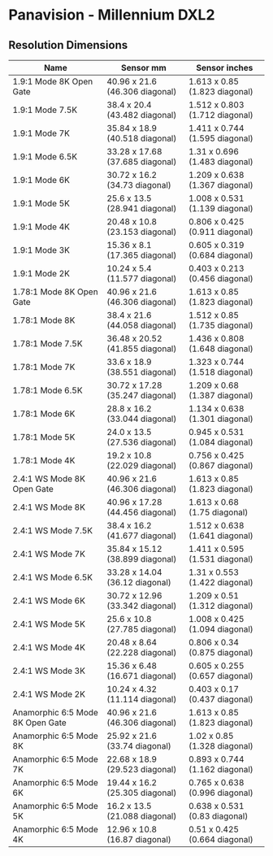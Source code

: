 # Panavision - Millennium DXL2

## Resolution Dimensions

| Name                             | Sensor mm                       | Sensor inches                  |
|----------------------------------|---------------------------------|--------------------------------|
| 1.9:1 Mode 8K Open Gate          | 40.96 x 21.6 (46.306 diagonal)  | 1.613 x 0.85 (1.823 diagonal)  |
| 1.9:1 Mode 7.5K                  | 38.4 x 20.4 (43.482 diagonal)   | 1.512 x 0.803 (1.712 diagonal) |
| 1.9:1 Mode 7K                    | 35.84 x 18.9 (40.518 diagonal)  | 1.411 x 0.744 (1.595 diagonal) |
| 1.9:1 Mode 6.5K                  | 33.28 x 17.68 (37.685 diagonal) | 1.31 x 0.696 (1.483 diagonal)  |
| 1.9:1 Mode 6K                    | 30.72 x 16.2 (34.73 diagonal)   | 1.209 x 0.638 (1.367 diagonal) |
| 1.9:1 Mode 5K                    | 25.6 x 13.5 (28.941 diagonal)   | 1.008 x 0.531 (1.139 diagonal) |
| 1.9:1 Mode 4K                    | 20.48 x 10.8 (23.153 diagonal)  | 0.806 x 0.425 (0.911 diagonal) |
| 1.9:1 Mode 3K                    | 15.36 x 8.1 (17.365 diagonal)   | 0.605 x 0.319 (0.684 diagonal) |
| 1.9:1 Mode 2K                    | 10.24 x 5.4 (11.577 diagonal)   | 0.403 x 0.213 (0.456 diagonal) |
| 1.78:1 Mode 8K Open Gate         | 40.96 x 21.6 (46.306 diagonal)  | 1.613 x 0.85 (1.823 diagonal)  |
| 1.78:1 Mode 8K                   | 38.4 x 21.6 (44.058 diagonal)   | 1.512 x 0.85 (1.735 diagonal)  |
| 1.78:1 Mode 7.5K                 | 36.48 x 20.52 (41.855 diagonal) | 1.436 x 0.808 (1.648 diagonal) |
| 1.78:1 Mode 7K                   | 33.6 x 18.9 (38.551 diagonal)   | 1.323 x 0.744 (1.518 diagonal) |
| 1.78:1 Mode 6.5K                 | 30.72 x 17.28 (35.247 diagonal) | 1.209 x 0.68 (1.387 diagonal)  |
| 1.78:1 Mode 6K                   | 28.8 x 16.2 (33.044 diagonal)   | 1.134 x 0.638 (1.301 diagonal) |
| 1.78:1 Mode 5K                   | 24.0 x 13.5 (27.536 diagonal)   | 0.945 x 0.531 (1.084 diagonal) |
| 1.78:1 Mode 4K                   | 19.2 x 10.8 (22.029 diagonal)   | 0.756 x 0.425 (0.867 diagonal) |
| 2.4:1 WS Mode 8K Open Gate       | 40.96 x 21.6 (46.306 diagonal)  | 1.613 x 0.85 (1.823 diagonal)  |
| 2.4:1 WS Mode 8K                 | 40.96 x 17.28 (44.456 diagonal) | 1.613 x 0.68 (1.75 diagonal)   |
| 2.4:1 WS Mode 7.5K               | 38.4 x 16.2 (41.677 diagonal)   | 1.512 x 0.638 (1.641 diagonal) |
| 2.4:1 WS Mode 7K                 | 35.84 x 15.12 (38.899 diagonal) | 1.411 x 0.595 (1.531 diagonal) |
| 2.4:1 WS Mode 6.5K               | 33.28 x 14.04 (36.12 diagonal)  | 1.31 x 0.553 (1.422 diagonal)  |
| 2.4:1 WS Mode 6K                 | 30.72 x 12.96 (33.342 diagonal) | 1.209 x 0.51 (1.312 diagonal)  |
| 2.4:1 WS Mode 5K                 | 25.6 x 10.8 (27.785 diagonal)   | 1.008 x 0.425 (1.094 diagonal) |
| 2.4:1 WS Mode 4K                 | 20.48 x 8.64 (22.228 diagonal)  | 0.806 x 0.34 (0.875 diagonal)  |
| 2.4:1 WS Mode 3K                 | 15.36 x 6.48 (16.671 diagonal)  | 0.605 x 0.255 (0.657 diagonal) |
| 2.4:1 WS Mode 2K                 | 10.24 x 4.32 (11.114 diagonal)  | 0.403 x 0.17 (0.437 diagonal)  |
| Anamorphic 6:5 Mode 8K Open Gate | 40.96 x 21.6 (46.306 diagonal)  | 1.613 x 0.85 (1.823 diagonal)  |
| Anamorphic 6:5 Mode 8K           | 25.92 x 21.6 (33.74 diagonal)   | 1.02 x 0.85 (1.328 diagonal)   |
| Anamorphic 6:5 Mode 7K           | 22.68 x 18.9 (29.523 diagonal)  | 0.893 x 0.744 (1.162 diagonal) |
| Anamorphic 6:5 Mode 6K           | 19.44 x 16.2 (25.305 diagonal)  | 0.765 x 0.638 (0.996 diagonal) |
| Anamorphic 6:5 Mode 5K           | 16.2 x 13.5 (21.088 diagonal)   | 0.638 x 0.531 (0.83 diagonal)  |
| Anamorphic 6:5 Mode 4K           | 12.96 x 10.8 (16.87 diagonal)   | 0.51 x 0.425 (0.664 diagonal)  |
